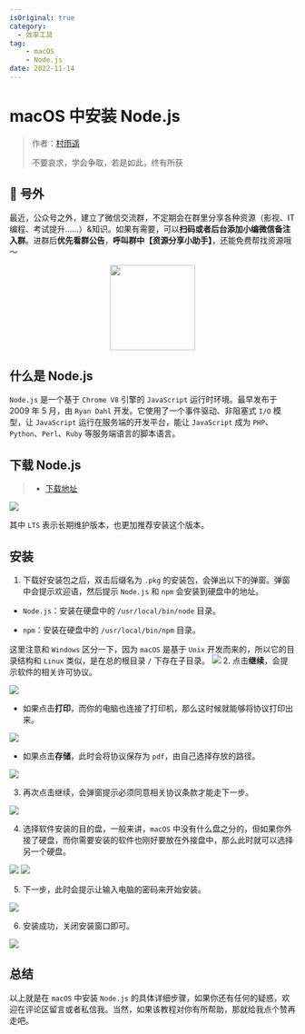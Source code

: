 ```yaml
---
isOriginal: true
category:
  - 效率工具
tag:
    - macOS
    - Node.js
date: 2022-11-14
---
```


# macOS 中安装 Node.js

> 作者：[村雨遥](https://github.com/cunyu1943)
> 
> 不要哀求，学会争取，若是如此，终有所获
> 
>

## 🎈 号外

最近，公众号之外，建立了微信交流群，不定期会在群里分享各种资源（影视、IT 编程、考试提升……）&知识。如果有需要，可以**扫码或者后台添加小编微信备注入群**。进群后**优先看群公告**，**呼叫群中【资源分享小助手】**，还能免费帮找资源哦～

<center>
<img src="/contact/wxgroup.jpg" width="150"> 
</center>

## 什么是 Node.js

`Node.js` 是一个基于 `Chrome V8` 引擎的 `JavaScript` 运行时环境。最早发布于 2009 年 5 月，由 `Ryan Dahl` 开发。它使用了一个事件驱动、非阻塞式 `I/O` 模型，让 `JavaScript` 运行在服务端的开发平台，能让 `JavaScript` 成为 `PHP`、`Python`、`Perl`、`Ruby` 等服务端语言的脚本语言。

## 下载 Node.js

> - [下载地址](https://nodejs.org/zh-cn/)

![](assets/20221114-macos-install-node/0c83b3a9dee44dcb9d3998d9d53b0780.webp)

其中 `LTS` 表示长期维护版本，也更加推荐安装这个版本。

## 安装

1. 下载好安装包之后，双击后缀名为 `.pkg` 的安装包，会弹出以下的弹窗。弹窗中会提示欢迎语，然后提示 `Node.js` 和 `npm` 会安装到硬盘中的地址。

- `Node.js`：安装在硬盘中的 `/usr/local/bin/node` 目录。

- `npm`：安装在硬盘中的 `/usr/local/bin/npm` 目录。

这里注意和 `Windows` 区分一下，因为 `macOS` 是基于 `Unix` 开发而来的，所以它的目录结构和 `Linux` 类似，是在总的根目录 `/` 下存在子目录。
![](assets/20221114-macos-install-node/3f5c380b1b07471684ab25d4e198a33a.webp)
2. 点击**继续**，会提示软件的相关许可协议。

![](assets/20221114-macos-install-node/b236646d36d644abbbad9586c548c9f9.webp)

- 如果点击**打印**，而你的电脑也连接了打印机，那么这时候就能够将协议打印出来。

![](assets/20221114-macos-install-node/2e216b16032e48bc975879a6c33e3efa.webp)


- 如果点击**存储**，此时会将协议保存为 `pdf`，由自己选择存放的路径。

![](assets/20221114-macos-install-node/b36bcb1b70b44b51808d5408ac90e596.webp)

3. 再次点击继续，会弹窗提示必须同意相关协议条款才能走下一步。

![](assets/20221114-macos-install-node/7a27f66f9663480a8ff67a6306d19f07.webp)

4. 选择软件安装的目的盘，一般来讲，`macOS` 中没有什么盘之分的，但如果你外接了硬盘，而你需要安装的软件也刚好要放在外接盘中，那么此时就可以选择另一个硬盘。

![](assets/20221114-macos-install-node/ae07eedb1f3c474cabe65a969fdee743.webp)
![](assets/20221114-macos-install-node/369e9457a1304c64a464fc3fd80d2379.webp)

5. 下一步，此时会提示让输入电脑的密码来开始安装。

![](assets/20221114-macos-install-node/a2c4610455694c30b7669760c80fe5c7.webp)

6. 安装成功，关闭安装窗口即可。

![](assets/20221114-macos-install-node/34f899be9c4b472ca820ff95e61c821f.webp)

## 总结
以上就是在 `macOS` 中安装 `Node.js` 的具体详细步骤，如果你还有任何的疑惑，欢迎在评论区留言或者私信我。当然，如果该教程对你有所帮助，那就给我点个赞再走吧。